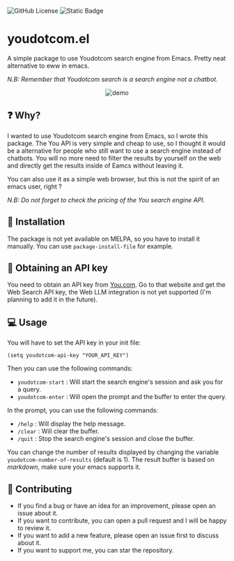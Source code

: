 ![GitHub License](https://img.shields.io/github/license/SamuelVanie/youdotcom.el)
![Static Badge](https://img.shields.io/badge/Emacs%20-%2029.1%20-%20orange)

# youdotcom.el

A simple package to use Youdotcom search engine from Emacs.
Pretty neat alternative to eww in emacs.

*N.B: Remember that Youdotcom search is a search engine not a chatbot.*

<p align="center">
  <img alt="demo" src="./assets/demo.gif">
</p>


## ❓ Why?

I wanted to use Youdotcom search engine from Emacs, so I wrote this package.
The You API is very simple and cheap to use, so I thought it would be a alternative for people who still want to use a search engine instead of chatbots.
You will no more need to filter the results by yourself on the web and directly get the results inside of Eamcs without leaving it.

You can also use it as a simple web browser, but this is not the spirit of an emacs user, right ?

*N.B: Do not forget to check the pricing of the You search engine API.*

## 💾 Installation

The package is not yet available on MELPA, so you have to install it manually.
You can use `package-install-file` for example.


## 🔑 Obtaining an API key

You need to obtain an API key from [You.com](https://api.you.com/).
Go to that website and get the Web Search API key, the Web LLM integration is not yet supported (I'm planning to add it in the future).


## 💻 Usage

You will have to set the API key in your init file:

```elisp
(setq youdotcom-api-key "YOUR_API_KEY")
```

Then you can use the following commands:

- `youdotcom-start` : Will start the search engine's session and ask you for a query.
- `youdotcom-enter` : Will open the prompt and the buffer to enter the query.

In the prompt, you can use the following commands:

- `/help` : Will display the help message.
- `/clear` : Will clear the buffer.
- `/quit` : Stop the search engine's session and close the buffer.

You can change the number of results displayed by changing the variable `youdotcom-number-of-results` (default is 1).
The result buffer is based on *markdown*, make sure your emacs supports it.

## 👊 Contributing

- If you find a bug or have an idea for an improvement, please open an issue about it.
- If you want to contribute, you can open a pull request and I will be happy to review it.
- If you want to add a new feature, please open an issue first to discuss about it.
- If you want to support me, you can star the repository.
